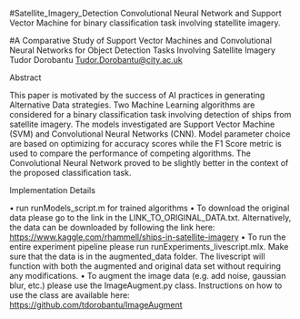 #Satellite_Imagery_Detection
Convolutional Neural Network and Support Vector Machine for binary classification task involving statellite imagery.

#A Comparative Study of Support Vector Machines and Convolutional Neural Networks for Object Detection Tasks Involving Satellite Imagery
Tudor Dorobantu
Tudor.Dorobantu@city.ac.uk

Abstract

This paper is motivated by the success of AI practices in generating Alternative Data strategies. Two Machine Learning algorithms are considered for a binary classification task involving detection of ships from satellite imagery. The models investigated are Support Vector Machine (SVM) and Convolutional Neural Networks (CNN). Model parameter choice are based on optimizing for accuracy scores while the F1 Score metric is used to compare the performance of competing algorithms. The Convolutional Neural Network proved to be slightly better in the context of the proposed classification task.

Implementation Details

• run runModels_script.m for trained algorithms
• To download the original data please go to the link in the LINK_TO_ORIGINAL_DATA.txt. Alternatively, the data can be downloaded by following the link here: https://www.kaggle.com/rhammell/ships-in-satellite-imagery
• To run the entire experiment pipeline please run runExperiments_livescript.mlx. Make sure that the data is in the augmented_data folder. The livescript will function with both the augmented and original data set without requiring any modifications.
• To augment the image data (e.g. add noise, gaussian blur, etc.) please use the ImageAugment.py class. Instructions on how to use the class are available here: https://github.com/tdorobantu/ImageAugment
